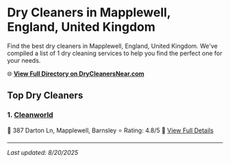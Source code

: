 # Dry Cleaners in Mapplewell, England, United Kingdom

Find the best dry cleaners in Mapplewell, England, United Kingdom. We've compiled a list of 1 dry cleaning services to help you find the perfect one for your needs.

🌐 **[View Full Directory on DryCleanersNear.com](https://drycleanersnear.com/city/United%20Kingdom/England/Mapplewell)**

## Top Dry Cleaners

### 1. [Cleanworld](https://drycleanersnear.com/dryCleaner/6892b8bd7a636409f9a33fb4/cleanworld)
📍 387 Darton Ln, Mapplewell, Barnsley
⭐ Rating: 4.8/5
🔗 [View Full Details](https://drycleanersnear.com/dryCleaner/6892b8bd7a636409f9a33fb4/cleanworld)


---

*Last updated: 8/20/2025*
